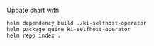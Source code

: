 

Update chart with

    helm dependency build ./ki-selfhost-operator
    helm package quire ki-selfhost-operator
    helm repo index .
